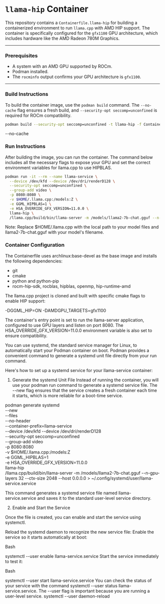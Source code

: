 # `llama-hip` Container
This repository contains a `Containerfile.llama-hip` for building a containerized environment to run `llama.cpp` with AMD HIP support. The container is specifically configured for the `gfx1100` GPU architecture, which includes hardware like the AMD Radeon 780M Graphics.

---

### Prerequisites
* A system with an AMD GPU supported by ROCm.
* Podman installed.
* The `rocminfo` output confirms your GPU architecture is `gfx1100`.

---

### Build Instructions
To build the container image, use the `podman build` command. The `--no-cache` flag ensures a fresh build, and `--security-opt seccomp=unconfined` is required for ROCm compatibility.

```bash
podman build --security-opt seccomp=unconfined -t llama-hip -f Containerfile.llama-hip .
```
--no-cache

### Run Instructions
After building the image, you can run the container. The command below includes all the necessary flags to expose your GPU and set the correct environment variables for llama.cpp to use HIPBLAS.

```bash
podman run -it --rm --name llama-service \
  --device /dev/kfd --device /dev/dri/renderD128 \
  --security-opt seccomp=unconfined \
  --group-add video \
  -p 8080:8080 \
  -v $HOME/.llama.cpp:/models:Z \
  -e GGML_HIPBLAS=1 \
  -e HSA_OVERRIDE_GFX_VERSION=11.0.0 \
  llama-hip \
  /llama.cpp/build/bin/llama-server -m /models/llama2-7b-chat.gguf --n-gpu-layers 32 --ctx-size 2048 --host 0.0.0.0
```

Note: Replace $HOME/.llama.cpp with the local path to your model files and llama2-7b-chat.gguf with your model's filename.

### Container Configuration
The Containerfile uses archlinux:base-devel as the base image and installs the following dependencies:

- git
- cmake
- python and python-pip
- rocm-hip-sdk, rocblas, hipblas, openmp, hip-runtime-amd

The llama.cpp project is cloned and built with specific cmake flags to enable HIP support:

-DGGML_HIP=ON
-DAMDGPU_TARGETS=gfx1100

The container's entry point is set to run the llama-server application, configured to use GPU layers and listen on port 8080. The HSA_OVERRIDE_GFX_VERSION=11.0.0 environment variable is also set to ensure compatibility.


You can use systemd, the standard service manager for Linux, to automatically start your Podman container on boot. Podman provides a convenient command to generate a systemd unit file directly from your run command.


Here's how to set up a systemd service for your llama-service container:

1. Generate the systemd Unit File
Instead of running the container, you will use your podman run command to generate a systemd service file. The --new flag ensures that the service creates a fresh container each time it starts, which is more reliable for a boot-time service.

podman generate systemd \
  --new \
  --files \
  --no-header \
  --container-prefix=llama-service \
  --device /dev/kfd --device /dev/dri/renderD128 \
  --security-opt seccomp=unconfined \
  --group-add video \
  -p 8080:8080 \
  -v $HOME/.llama.cpp:/models:Z \
  -e GGML_HIPBLAS=1 \
  -e HSA_OVERRIDE_GFX_VERSION=11.0.0 \
  llama-hip \
  /llama.cpp/build/bin/llama-server -m /models/llama2-7b-chat.gguf --n-gpu-layers 32 --ctx-size 2048 --host 0.0.0.0 > ~/.config/systemd/user/llama-service.service
  
  This command generates a systemd service file named llama-service.service and saves it to the standard user-level service directory.

2. Enable and Start the Service

Once the file is created, you can enable and start the service using systemctl.

Reload the systemd daemon to recognize the new service file:
Enable the service so it starts automatically at boot:

Bash

systemctl --user enable llama-service.service
Start the service immediately to test it:

Bash

systemctl --user start llama-service.service
You can check the status of your service with the command systemctl --user status llama-service.service. The --user flag is important because you are running a user-level service.
systemctl --user daemon-reload


